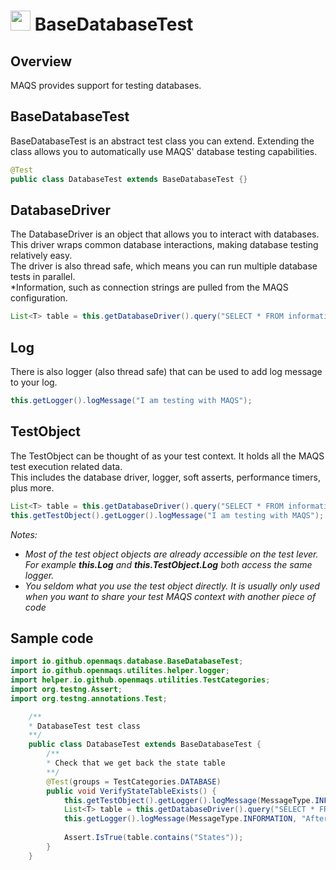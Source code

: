 # <img src="resources/MAQS.jpg" height="32" width="32"> BaseDatabaseTest

## Overview
MAQS provides support for testing databases.

## BaseDatabaseTest
BaseDatabaseTest is an abstract test class you can extend.  Extending the class allows you to automatically use MAQS' database testing capabilities.
```java
@Test
public class DatabaseTest extends BaseDatabaseTest {}
```

## DatabaseDriver
The DatabaseDriver is an object that allows you to interact with databases.  
This driver wraps common database interactions, making database testing relatively easy.  
The driver is also thread safe, which means you can run multiple database tests in parallel.  
*Information, such as connection strings are pulled from the MAQS configuration.
```java
List<T> table = this.getDatabaseDriver().query("SELECT * FROM information_schema.tables").ToList();
```
## Log
There is also logger (also thread safe) that can be used to add log message to your log.
```java
this.getLogger().logMessage("I am testing with MAQS");
```
## TestObject
The TestObject can be thought of as your test context.  It holds all the MAQS test execution related data.  
This includes the database driver, logger, soft asserts, performance timers, plus more.
```java
List<T> table = this.getDatabaseDriver().query("SELECT * FROM information_schema.tables").toArray();
this.getTestObject().getLogger().logMessage("I am testing with MAQS");
```
*Notes:*
* *Most of the test object objects are already accessible on the test lever. For example **this.Log** and **this.TestObject.Log** both access the same logger.*
* *You seldom what you use the test object directly.  It is usually only used when you want to share your test MAQS context with another piece of code*

## Sample code
```java
import io.github.openmaqs.database.BaseDatabaseTest;
import io.github.openmaqs.utilites.helper.logger;
import helper.io.github.openmaqs.utilities.TestCategories;
import org.testng.Assert;
import org.testng.annotations.Test;

    /**
    * DatabaseTest test class
    **/
    public class DatabaseTest extends BaseDatabaseTest {
        /**
        * Check that we get back the state table
        **/
        @Test(groups = TestCategories.DATABASE)
        public void VerifyStateTableExists() {
            this.getTestObject().getLogger().logMessage(MessageType.INFORMATION, "Before query");
            List<T> table = this.getDatabaseDriver().query("SELECT * FROM information_schema.tables").toArray();
            this.getLogger().logMessage(MessageType.INFORMATION, "After query");
            
            Assert.IsTrue(table.contains("States"));
        }
    }
```